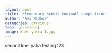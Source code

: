 ```yaml
---
layout: post
title: "Elementary School Football competition"
author: "Avi Wadhwa"
categories: previous
tags: [previous]
image: khel-yatra-1.jpg
---
```


second khel yatra testing 123
